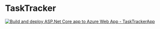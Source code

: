 # TaskTracker
[![Build and deploy ASP.Net Core app to Azure Web App - TaskTrackerApp](https://github.com/DmitryLandy/TaskTracker/actions/workflows/master_TaskTrackerApp.yml/badge.svg)](https://github.com/DmitryLandy/TaskTracker/actions/workflows/master_TaskTrackerApp.yml)
